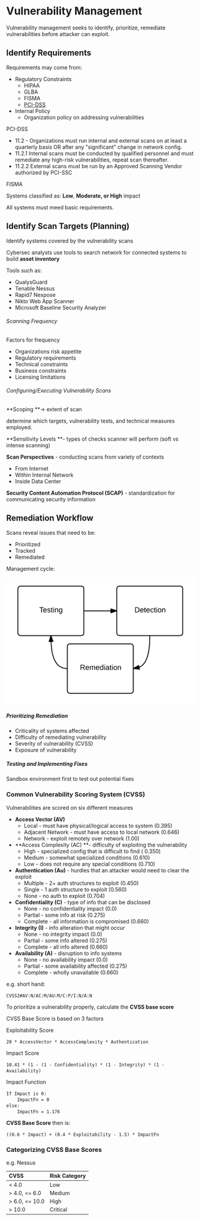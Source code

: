 # Vulnerability Management

Vulnerability management seeks to identify, prioritize, remediate vulnerabilities before attacker can exploit.

## Identify Requirements

Requirements may come from:

* Regulatory Constraints
  * HIPAA
  * GLBA
  * FISMA
  * [PCI-DSS](/security/infosec/governance/control-frameworks.md#pci-dss)
* Internal Policy
  * Organization policy on addressing vulnerabilities

PCI-DSS

* 11.2 - Organizations must run internal and external scans on at least a quarterly basis OR after any "significant" change in network config.
* 11.2.1 Internal scans must be conducted by qualified personnel and must remediate any high-risk vulnerabilities, repeat scan thereafter.
* 11.2.2 External scans must be run by an Approved Scanning Vendor authorized by PCI-SSC

FISMA

Systems classified as: **Low**, **Moderate, or High** impact

All systems must meed basic requirements.

## Identify Scan Targets \(Planning\)

Identify systems covered by the vulnerability scans

Cybersec analysts use tools to search network for connected systems to build **asset inventory**

Tools such as:

* QualysGuard
* Tenable Nessus
* Rapid7 Nexpose
* Nikto Web App Scanner
* Microsoft Baseline Security Analyzer

###### Scanning Frequency

Factors for frequency

* Organizations risk appetite
* Regulatory requirements
* Technical constraints
* Business constraints
* Licensing limitations

###### Configuring/Executing Vulnerability Scans

**Scoping **-&gt; extent of scan

determine which targets, vulnerability tests, and technical measures employed.

**Sensitivity Levels **- types of checks scanner will perform \(soft vs intense scanning\)

**Scan Perspectives** - conducting scans from variety of contexts

* From Internet
* Within Internal Network
* Inside Data Center

**Security Content Automation Protocol \(SCAP\)** - standardization for communicating security information

## Remediation Workflow

Scans reveal issues that need to be:

* Prioritized
* Tracked
* Remediated

Management cycle:

![](/assets/vuln-1.png)

##### Prioritizing Remediation

* Criticality of systems affected
* Difficulty of remediating vulnerability
* Severity of vulnerability \(CVSS\)
* Exposure of vulnerability

##### Testing and Implementing Fixes

Sandbox environment first to test out potential fixes

### Common Vulnerability Scoring System \(CVSS\)

Vulnerabilities are scored on six different measures

* **Access Vector \(AV\)**
  * Local - must have physical/logical access to system \(0.395\)
  * Adjacent Network - must have access to local network \(0.646\)
  * Network - exploit remotely over network \(1.00\)
* **Access Complexity \(AC\) **- difficulty of exploiting the vulnerability
  * High - specialized config that is difficult to find \( 0.350\)
  * Medium - somewhat specialized conditions \(0.610\)
  * Low - does not require any special conditions \(0.710\)
* **Authentication \(Au\)** - hurdles that an attacker would need to clear the exploit
  * Multiple - 2+ auth structures to exploit \(0.450\)
  * Single - 1 auth structure to exploit \(0.560\)
  * None - no auth to exploit \(0.704\)
* **Confidentiality \(C\)** - type of info that can be disclosed
  * None - no confidentiality impact \(0.0\)
  * Partial - some info at risk \(0.275\)
  * Complete - all information is compromised \(0.660\)
* **Integrity \(I\)** - info alteration that might occur
  * None - no integrity impact \(0.0\)
  * Partial - some info altered \(0.275\)
  * Complete - all info altered \(0.660\)
* **Availability \(A\)** - disruption to info systems
  * None - no availability impact \(0.0\)
  * Partial - some availability affected \(0.275\)
  * Complete - wholly unavailable \(0.660\)

e.g. short hand:

```
CVSS2#AV:N/AC:M/AU:M/C:P/I:N/A:N
```

To prioritize a vulnerability properly, calculate the **CVSS base score**

CVSS Base Score is based on 3 factors

Exploitability Score

```
20 * AccessVector * AccessComplexity * Authentication
```

Impact Score

```
10.41 * (1 - (1 - Confidentiality) * (1 - Integrity) * (1 - Availability)
```

Impact Function

```
If Impact is 0:
    ImpactFn = 0
else:
    ImpactFn = 1.176
```

**CVSS Base Score** then is:

```
((0.6 * Impact) + (0.4 * Exploitability - 1.5) * ImpactFn
```

### Categorizing CVSS Base Scores

e.g. Nessus

| CVSS | Risk Category |
| :--- | :--- |
| &lt; 4.0 | Low |
| &gt; 4.0, &lt;= 6.0 | Medium |
| &gt; 6.0, &lt;= 10.0 | High |
| &gt; 10.0 | Critical |



